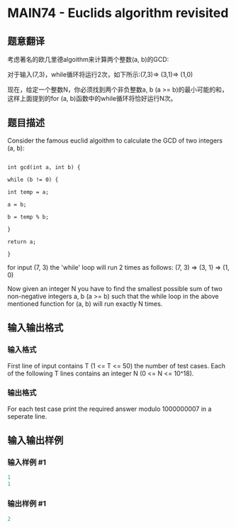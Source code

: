 # MAIN74 - Euclids algorithm revisited 

## 题意翻译

考虑著名的欧几里德algoithm来计算两个整数(a, b)的GCD:

对于输入(7,3)，while循环将运行2次，如下所示:(7,3)=> (3,1)=> (1,0)

现在，给定一个整数N，你必须找到两个非负整数a, b (a >= b)的最小可能的和，这样上面提到的for (a, b)函数中的while循环将恰好运行N次。

## 题目描述

Consider the famous euclid algoithm to calculate the GCD of two integers (a, b):

```

int gcd(int a, int b) {

while (b != 0) {

int temp = a;

a = b;

b = temp % b;

}

return a;

}

```

for input (7, 3) the 'while' loop will run 2 times as follows: (7, 3) => (3, 1) => (1, 0)

Now given an integer N you have to find the smallest possible sum of two non-negative integers a, b (a >= b) such that the while loop in the above mentioned function for (a, b) will run exactly N times.

## 输入输出格式

### 输入格式

First line of input contains T (1 <= T <= 50) the number of test cases. Each of the following T lines contains an integer N (0 <= N <= 10^18).

### 输出格式

For each test case print the required answer modulo 1000000007 in a seperate line.

## 输入输出样例

### 输入样例 #1

```cpp
1
1
```


### 输出样例 #1

```cpp
2
```



